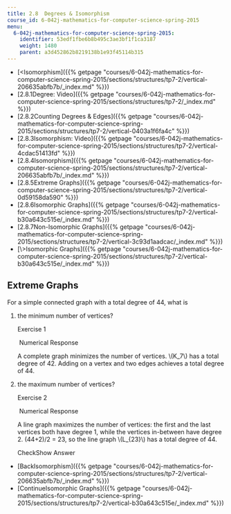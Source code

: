 ```yaml
---
title: 2.8  Degrees & Isomorphism
course_id: 6-042j-mathematics-for-computer-science-spring-2015
menu:
  6-042j-mathematics-for-computer-science-spring-2015:
    identifier: 53edf1fbe6b8b495c3ae3bf1f1ca3187
    weight: 1480
    parent: a3d452862b8219138b1e93f45114b315
---
```

*   [<Isomorphism]({{% getpage "courses/6-042j-mathematics-for-computer-science-spring-2015/sections/structures/tp7-2/vertical-206635abfb7b/_index.md" %}})
*   [2.8.1Degree: Video]({{% getpage "courses/6-042j-mathematics-for-computer-science-spring-2015/sections/structures/tp7-2/_index.md" %}})
*   [2.8.2Counting Degrees & Edges]({{% getpage "courses/6-042j-mathematics-for-computer-science-spring-2015/sections/structures/tp7-2/vertical-0403a1f6fa4c" %}})
*   [2.8.3Isomorphism: Video]({{% getpage "courses/6-042j-mathematics-for-computer-science-spring-2015/sections/structures/tp7-2/vertical-4cdac51413fd" %}})
*   [2.8.4Isomorphism]({{% getpage "courses/6-042j-mathematics-for-computer-science-spring-2015/sections/structures/tp7-2/vertical-206635abfb7b/_index.md" %}})
*   [2.8.5Extreme Graphs]({{% getpage "courses/6-042j-mathematics-for-computer-science-spring-2015/sections/structures/tp7-2/vertical-0d59158da590" %}})
*   [2.8.6Isomorphic Graphs]({{% getpage "courses/6-042j-mathematics-for-computer-science-spring-2015/sections/structures/tp7-2/vertical-b30a643c515e/_index.md" %}})
*   [2.8.7Non-Isomorphic Graphs]({{% getpage "courses/6-042j-mathematics-for-computer-science-spring-2015/sections/structures/tp7-2/vertical-3c93d1aadcac/_index.md" %}})
*   [\\>Isomorphic Graphs]({{% getpage "courses/6-042j-mathematics-for-computer-science-spring-2015/sections/structures/tp7-2/vertical-b30a643c515e/_index.md" %}})

Extreme Graphs
--------------

  

For a simple connected graph with a total degree of 44, what is

1.  the minimum number of vertices?
    
    Exercise 1
    
    &nbsp;Numerical Response&nbsp;
    
    A complete graph minimizes the number of vertices. \\(K\_7\\) has a total degree of 42. Adding on a vertex and two edges achieves a total degree of 44.
    
  
3.  the maximum number of vertices?
    
    Exercise 2
    
    &nbsp;Numerical Response&nbsp;
    
    A line graph maximizes the number of vertices: the first and the last vertices both have degree 1, while the vertices in-between have degree 2. (44+2)/2 = 23, so the line graph \\(L\_{23}\\) has a total degree of 44.
    
    CheckShow Answer
    

*   [BackIsomorphism]({{% getpage "courses/6-042j-mathematics-for-computer-science-spring-2015/sections/structures/tp7-2/vertical-206635abfb7b/_index.md" %}})
*   [ContinueIsomorphic Graphs]({{% getpage "courses/6-042j-mathematics-for-computer-science-spring-2015/sections/structures/tp7-2/vertical-b30a643c515e/_index.md" %}})
